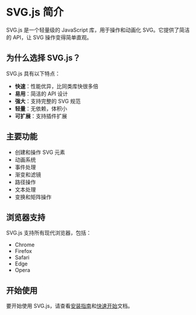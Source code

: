 # SVG.js 简介

SVG.js 是一个轻量级的 JavaScript 库，用于操作和动画化 SVG。它提供了简洁的 API，让 SVG 操作变得简单直观。

## 为什么选择 SVG.js？

SVG.js 具有以下特点：

- **快速**：性能优异，比同类库快很多倍
- **易用**：简洁的 API 设计
- **强大**：支持完整的 SVG 规范
- **轻量**：无依赖，体积小
- **可扩展**：支持插件扩展

## 主要功能

- 创建和操作 SVG 元素
- 动画系统
- 事件处理
- 渐变和滤镜
- 路径操作
- 文本处理
- 变换和矩阵操作

## 浏览器支持

SVG.js 支持所有现代浏览器，包括：

- Chrome
- Firefox
- Safari
- Edge
- Opera

## 开始使用

要开始使用 SVG.js，请查看[安装指南](/installation)和[快速开始](/getting-started)文档。
